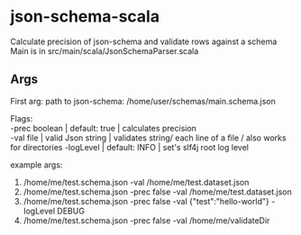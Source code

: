 # json-schema-scala
Calculate precision of json-schema and validate rows against a schema  
Main is in src/main/scala/JsonSchemaParser.scala

## Args
First arg: path to json-schema: /home/user/schemas/main.schema.json

Flags:  
-prec boolean | default: true | calculates precision  
-val file | valid Json string | validates string/ each line of a file / also works for directories
-logLevel | default: INFO | set's slf4j root log level

example args:  
1) /home/me/test.schema.json -val /home/me/test.dataset.json
2) /home/me/test.schema.json -prec false -val /home/me/test.dataset.json
3) /home/me/test.schema.json -prec false -val {"test":"hello-world"} -logLevel DEBUG
4) /home/me/test.schema.json -prec false -val /home/me/validateDir
